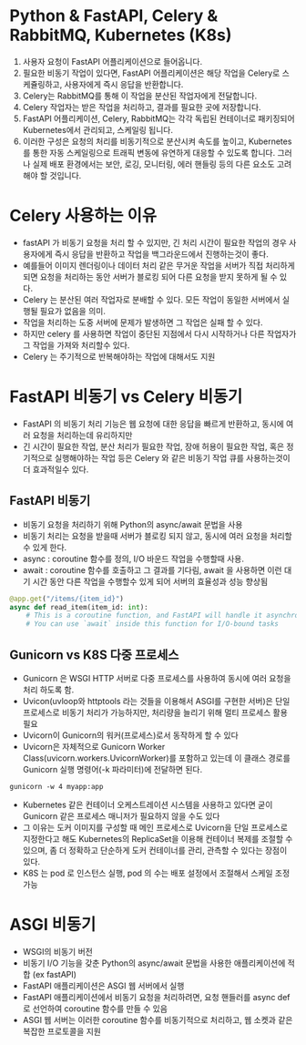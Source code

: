 # Python & FastAPI, Celery & RabbitMQ, Kubernetes (K8s)

1. 사용자 요청이 FastAPI 어플리케이션으로 들어옵니다.
2. 필요한 비동기 작업이 있다면, FastAPI 어플리케이션은 해당 작업을 Celery로 스케쥴링하고, 사용자에게 즉시 응답을 반환합니다.
3. Celery는 RabbitMQ를 통해 이 작업을 분산된 작업자에게 전달합니다.
4. Celery 작업자는 받은 작업을 처리하고, 결과를 필요한 곳에 저장합니다.
5. FastAPI 어플리케이션, Celery, RabbitMQ는 각각 독립된 컨테이너로 패키징되어 Kubernetes에서 관리되고, 스케일링 됩니다.
6. 이러한 구성은 요청의 처리를 비동기적으로 분산시켜 속도를 높이고, Kubernetes를 통한 자동 스케일링으로 트래픽 변동에 유연하게 대응할 수 있도록 합니다. 그러나 실제 배포 환경에서는 보안, 로깅, 모니터링, 에러 핸들링 등의 다른 요소도 고려해야 할 것입니다.


# Celery 사용하는 이유
- fastAPI 가 비동기 요청을 처리 할 수 있지만, 긴 처리 시간이 필요한 작업의 경우 사용자에게 즉시 응답을 반환하고 작업을 백그라운드에서 진행하는것이 좋다.
- 예를들어 이미지 렌더링이나 데이터 처리 같은 무거운 작업을 서버가 직접 처리하게 되면 요청을 처리하는 동안 서버가 블로킹 되어 다른 요청을 받지 못하게 될 수 있다.
- Celery 는 분산된 여러 작업자로 분배할 수 있다. 모든 작업이 동일한 서버에서 실행될 필요가 없음을 의미.
- 작업을 처리하는 도중 서버에 문제가 발생하면 그 작업은 실패 할 수 있다.
- 하지만 celery 를 사용하면 작업이 중단된 지점에서 다시 시작하거나 다른 작업자가 그 작업을 가져와 처리할수 있다.
- Celery 는 주기적으로 반복해야하는 작업에 대해서도 지원

# FastAPI 비동기 vs Celery 비동기
- FastAPI 의 비동기 처리 기능은 웹 요청에 대한 응답을 빠르게 반환하고, 동시에 여러 요청을 처리하는데 유리하지만
- 긴 시간이 필요한 작업, 분산 처리가 필요한 작업, 장애 허용이 필요한 작업, 혹은 정기적으로 실행해야하는 작업 등은 Celery 와 같은 비동기 작업 큐를 사용하는것이 더 효과적일수 있다.

## FastAPI 비동기
- 비동기 요청을 처리하기 위해 Python의 async/await 문법을 사용
- 비동기 처리는 요청을 받을때 서버가 블로킹 되지 않고, 동시에 여러 요청을 처리할수 있게 한다.
- async : coroutine 함수를 정의, I/O 바운드 작업을 수행할때 사용.
- await : coroutine 함수를 호출하고 그 결과를 기다림, await 을 사용하면 이런 대기 시간 동안 다른 작업을 수행할수 있게 되어 서버의 효율성과 성능 향상됨
```python
@app.get("/items/{item_id}")
async def read_item(item_id: int):
    # This is a coroutine function, and FastAPI will handle it asynchronously
    # You can use `await` inside this function for I/O-bound tasks
```

## Gunicorn vs K8S 다중 프로세스
- Gunicorn 은 WSGI HTTP 서버로 다중 프로세스를 사용하여 동시에 여러 요청을 처리 하도록 함.
- Uvicon(uvloop와 httptools 라는 것들을 이용해서 ASGI를 구현한 서버)은 단일 프로세스로 비동기 처리가 가능하지만, 처리량을 늘리기 위해 멀티 프로세스 활용 필요
- Uvicorn이 Gunicorn의 워커(프로세스)로서 동작하게 할 수 있다
- Uvicorn은 자체적으로 Gunicorn Worker Class(uvicorn.workers.UvicornWorker)를 포함하고 있는데 이 클래스 경로를 Gunicorn 실행 명령어(-k 파라미터)에 전달하면 된다.
```
gunicorn -w 4 myapp:app
```
- Kubernetes 같은 컨테이너 오케스트레이션 시스템을 사용하고 있다면 굳이 Gunicorn 같은 프로세스 매니저가 필요하지 않을 수도 있다
- 그 이유는 도커 이미지를 구성할 때 메인 프로세스로 Uvicorn을 단일 프로세스로 지정한다고 해도 Kubernetes의 ReplicaSet을 이용해 컨테이너 복제를 조절할 수 있으며, 좀 더 정확하고 단순하게 도커 컨테이너를 관리, 관측할 수 있다는 장점이 있다.
- K8S 는 pod 로 인스턴스 실행, pod 의 수는 배포 설정에서 조절해서 스케일 조정 가능


# ASGI 비동기
- WSGI의 비동기 버전
- 비동기 I/O 기능을 갖춘 Python의 async/await 문법을 사용한 애플리케이션에 적합 (ex fastAPI)
- FastAPI 애플리케이션은 ASGI 웹 서버에서 실행
- FastAPI 애플리케이션에서 비동기 요청을 처리하려면, 요청 핸들러를 async def로 선언하여 coroutine 함수를 만들 수 있음
- ASGI 웹 서버는 이러한 coroutine 함수를 비동기적으로 처리하고, 웹 소켓과 같은 복잡한 프로토콜을 지원


